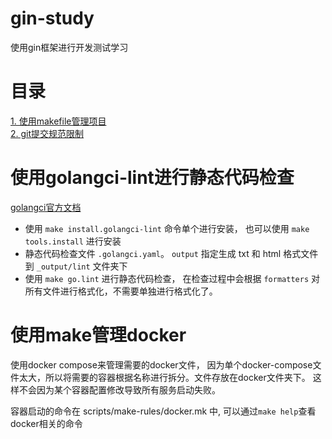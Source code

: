 # gin-study
使用gin框架进行开发测试学习

# 目录
[1. 使用makefile管理项目](./docs/使用makefile管理项目.md)  
[2. git提交规范限制](./docs/git提交规范限制.md)

# 使用golangci-lint进行静态代码检查
[golangci官方文档](https://golangci-lint.run/)

- 使用 `make install.golangci-lint` 命令单个进行安装， 也可以使用 `make tools.install` 进行安装
- 静态代码检查文件 `.golangci.yaml`。 `output` 指定生成 txt 和 html 格式文件到 `_output/lint` 文件夹下
- 使用 `make go.lint` 进行静态代码检查， 在检查过程中会根据 `formatters` 对所有文件进行格式化，不需要单独进行格式化了。

# 使用make管理docker
使用docker compose来管理需要的docker文件， 因为单个docker-compose文件太大，所以将需要的容器根据名称进行拆分。文件存放在docker文件夹下。
这样不会因为某个容器配置修改导致所有服务启动失败。

容器启动的命令在 scripts/make-rules/docker.mk 中, 可以通过`make help`查看docker相关的命令


